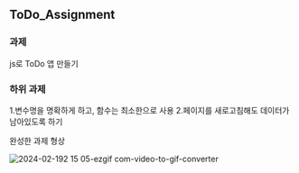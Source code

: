 ## ToDo_Assignment
### 과제
js로 ToDo 앱 만들기

### 하위 과제
1.변수명을 명확하게 하고, 함수는 최소한으로 사용
2.페이지를 새로고침해도 데이터가 남아있도록 하기

완성한 과제 형상

![2024-02-192 15 05-ezgif com-video-to-gif-converter](https://github.com/ByeongJun-Jang/ToDo_Assignment/assets/85213981/a3fe4b9a-c9fb-443a-b39f-d9943ec45df2)
